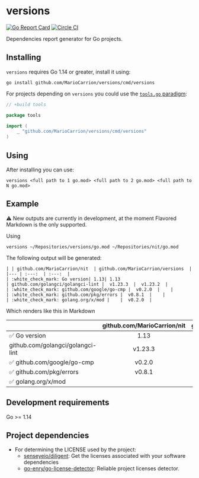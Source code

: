 # versions

[![Go Report Card](https://goreportcard.com/badge/github.com/MarioCarrion/versions)](https://goreportcard.com/report/github.com/MarioCarrion/versions)
[![Circle CI](https://circleci.com/gh/MarioCarrion/versions.svg?style=svg)](https://circleci.com/gh/MarioCarrion/versions)

Dependencies report generator for Go projects.

## Installing

`versions` requires Go 1.14 or greater, install it using:

```
go install github.com/MarioCarrion/versions/cmd/versions
```

For projects depending on `versions` you could use the [`tools.go` paradigm](https://github.com/go-modules-by-example/index/blob/master/010_tools/README.md):

```go
// +build tools

package tools

import (
	_ "github.com/MarioCarrion/versions/cmd/versions"
)
```

## Using

After installing you can use:

```
versions <full path to 1 go.mod> <full path to 2 go.mod> <full path to N go.mod>
```

## Example

:warning: New outputs are currently in development, at the moment Flavored Markdown is the only supported.

Using

```
versions ~/Repositories/versions/go.mod ~/Repositories/nit/go.mod
```

The following output will be generated:

```
| | github.com/MarioCarrion/nit  | github.com/MarioCarrion/versions  |
|--- | :---:  | :---:  |
| :white_check_mark: Go version| 1.13| 1.13
| github.com/golangci/golangci-lint |  v1.23.3  |  v1.23.2  |
| :white_check_mark: github.com/google/go-cmp |  v0.2.0  |    |
| :white_check_mark: github.com/pkg/errors |  v0.8.1  |    |
| :white_check_mark: golang.org/x/mod |    |  v0.2.0  |
```

Which renders like this in Markdown

| | github.com/MarioCarrion/nit  | github.com/MarioCarrion/versions  |
|--- | :---:  | :---:  |
| :white_check_mark: Go version| 1.13| 1.13
| github.com/golangci/golangci-lint |  v1.23.3  |  v1.23.2  |
| :white_check_mark: github.com/google/go-cmp |  v0.2.0  |    |
| :white_check_mark: github.com/pkg/errors |  v0.8.1  |    |
| :white_check_mark: golang.org/x/mod |    |  v0.2.0  |

## Development requirements

Go >= 1.14

## Project dependencies

* For determining the LICENSE used by the project:
  * [senseyeio/diligent](https://github.com/senseyeio/diligent): Get the licenses associated with your software dependencies
  * [go-enry/go-license-detector](https://github.com/go-enry/go-license-detector): Reliable project licenses detector.
